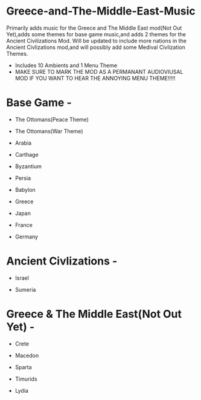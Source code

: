 # Greece-and-The-Middle-East-Music
Primarily adds music for the Greece and The Middle East mod(Not Out Yet),adds some themes for base game music,and adds 2 themes for the Ancient Civilizations Mod. Will be updated to include more nations in the Ancient Civlizations mod,and will possibly add some Medival Civlization Themes.

* Includes 10 Ambients and 1 Menu Theme
* MAKE SURE TO MARK THE MOD AS A PERMANANT AUDIOVIUSAL MOD IF YOU WANT TO HEAR THE ANNOYING MENU THEME!!!!!

# Base Game -

* The Ottomans(Peace Theme)

* The Ottomans(War Theme)

* Arabia

* Carthage

* Byzantium

* Persia

* Babylon

* Greece

* Japan

* France

* Germany


# Ancient Civlizations -

* Israel

* Sumeria

# Greece & The Middle East(Not Out Yet) -

* Crete

* Macedon

* Sparta

* Timurids

* Lydia
